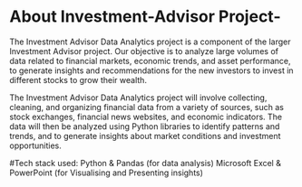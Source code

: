 # About Investment-Advisor Project-

The Investment Advisor Data Analytics project is a component of the larger Investment Advisor project. Our objective is to analyze large volumes of data related to financial markets, economic trends, and asset performance, to generate insights and recommendations for the new investors to invest in different stocks to grow their wealth.

The Investment Advisor Data Analytics project will involve collecting, cleaning, and organizing financial data from a variety of sources, such as stock exchanges, financial news websites, and economic indicators. The data will then be analyzed using Python libraries to identify patterns and trends, and to generate insights about market conditions and investment opportunities.

#Tech stack used:
 Python & Pandas (for data analysis)
 Microsoft Excel & PowerPoint (for Visualising and Presenting insights)
